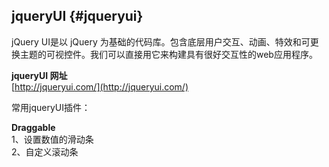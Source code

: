 ## jqueryUI {#jqueryui}

jQuery UI是以 jQuery 为基础的代码库。包含底层用户交互、动画、特效和可更换主题的可视控件。我们可以直接用它来构建具有很好交互性的web应用程序。

**jqueryUI 网址**  
[http://jqueryui.com/](http://jqueryui.com/)

常用jqueryUI插件：

**Draggable**  
1、设置数值的滑动条  
2、自定义滚动条



  


